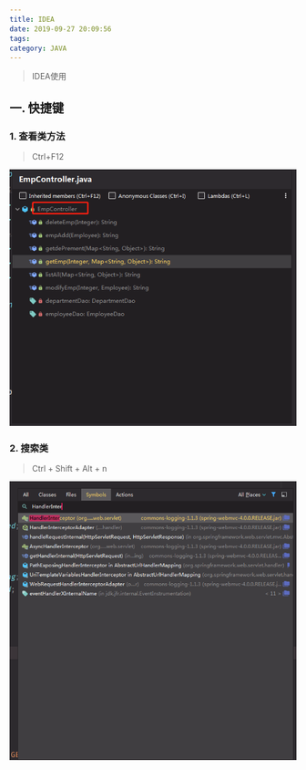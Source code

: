 ```yaml
---
title: IDEA
date: 2019-09-27 20:09:56
tags:
category: JAVA
---
```


> IDEA使用

<!-- more -->

## 一. 快捷键

### 1. 查看类方法

> Ctrl+F12

![](IDEA\微信截图_20190927202258.png)

### 2. 搜索类

> Ctrl + Shift + Alt + n

![](IDEA\微信截图_20190927202414.png)